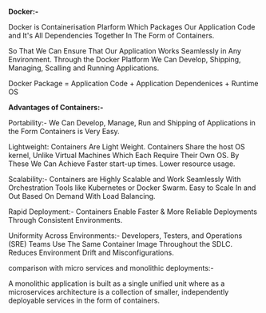 **Docker:-**

Docker is Containerisation Plarform Which Packages Our Application Code and It's All Dependencies Together In The Form of Containers. 

So That We Can Ensure That Our Application Works Seamlessly in Any Environment. Through the Docker Platform We Can Develop, Shipping, Managing, Scalling and Running Applications. 

Docker Package = Application Code + Application Dependenices + Runtime OS 

**Advantages of Containers:-**

Portability:-        We Can Develop, Manage, Run and Shipping of Applications in the Form Containers is Very Easy.

Lightweight:         Containers Are Light Weight. Containers Share the host OS kernel, Unlike Virtual Machines Which Each Require Their Own OS. By These We Can Achieve Faster start-up times. Lower resource usage.

Scalability:-        Containers are Highly Scalable and Work Seamlessly With Orchestration Tools like Kubernetes or Docker Swarm. Easy to Scale In and Out Based On Demand With Load Balancing.

Rapid Deployment:-   Containers Enable Faster & More Reliable Deployments Through Consistent Environments.

Uniformity Across Environments:- Developers, Testers, and Operations (SRE) Teams Use The Same Container Image Throughout the SDLC. Reduces Environment Drift and Misconfigurations.


comparison with micro services and monolithic deployments:-

A monolithic application is built as a single unified unit where as a microservices architecture is a collection of smaller, independently deployable services in the form of containers.
